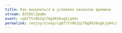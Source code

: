 ```yaml
---
title: Как высыпаться в условиях нехватки времени
stream: B2S8GlZpwBo
event: cq6f7tn9b2q1f6g9k56ugkjq44c
permalink: /enjoy/sleep/cq6f7tn9b2q1f6g9k56ugkjq44c/
---
```

